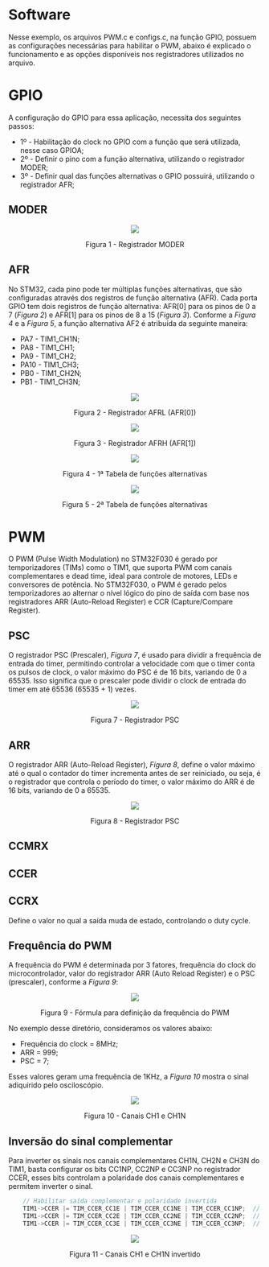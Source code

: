 # Software
Nesse exemplo, os arquivos PWM.c e configs.c, na função GPIO, possuem as configurações necessárias para habilitar o PWM, abaixo é explicado o funcionamento e as opções disponíveis nos registradores utilizados no arquivo.

# GPIO
A configuração do GPIO para essa aplicação, necessita dos seguintes passos:
- 1º - Habilitação do clock no GPIO com a função que será utilizada, nesse caso GPIOA;
- 2º - Definir o pino com a função alternativa, utilizando o registrador MODER;
- 3º - Definir qual das funções alternativas o GPIO possuirá, utilizando o registrador AFR;

## MODER
<p align="center">
<img  src="https://github.com/user-attachments/assets/a7368376-9674-4781-adaf-587715a21e60">
</p>
<p align="center">
  Figura 1 - Registrador MODER
</p>

## AFR 
No STM32, cada pino pode ter múltiplas funções alternativas, que são configuradas através dos registros de função alternativa (AFR). Cada porta GPIO tem dois registros de função alternativa: AFR[0] para os pinos de 0 a 7 (*Figura 2*) e AFR[1] para os pinos de 8 a 15 (*Figura 3*). Conforme a *Figura 4* e a *Figura 5*, a função alternativa AF2 é atribuída da seguinte maneira:
- PA7 - TIM1_CH1N;
- PA8 - TIM1_CH1;
- PA9 - TIM1_CH2;
- PA10 - TIM1_CH3;
- PB0 - TIM1_CH2N;
- PB1 - TIM1_CH3N;

<p align="center">
<img  src="https://github.com/user-attachments/assets/1c7efc87-0225-4efa-b17d-dbeadbb576b9">
</p>
<p align="center">
  Figura 2 - Registrador AFRL (AFR[0])
</p>

<p align="center">
<img  src="https://github.com/user-attachments/assets/332aa283-9388-430f-a5b6-c0df6df6a437">
</p>
<p align="center">
  Figura 3 - Registrador AFRH (AFR[1])
</p>

<p align="center">
<img  src="https://github.com/user-attachments/assets/9b850c31-462b-45f8-a15a-9c562d10f9fd">
</p>
<p align="center">
  Figura 4 - 1ª Tabela de funções alternativas
</p>

<p align="center">
<img  src="https://github.com/user-attachments/assets/bcc52b1e-62a5-4dd0-8ec6-0df0b738a5b6">
</p>
<p align="center">
  Figura 5 - 2ª Tabela de funções alternativas
</p>

# PWM
O PWM (Pulse Width Modulation) no STM32F030 é gerado por temporizadores (TIMs) como o TIM1, que suporta PWM com canais complementares e dead time, ideal para controle de motores, LEDs e conversores de potência. No STM32F030, o PWM é gerado pelos temporizadores ao alternar o nível lógico do pino de saída com base nos registradores ARR (Auto-Reload Register) e CCR (Capture/Compare Register).

## PSC
O registrador PSC (Prescaler), *Figura 7*, é usado para dividir a frequência de entrada do timer, permitindo controlar a velocidade com que o timer conta os pulsos de clock, o valor máximo do PSC é de 16 bits, variando de 0 a 65535. Isso significa que o prescaler pode dividir o clock de entrada do timer em até 65536 (65535 + 1) vezes.
<p align="center">
<img  src="https://github.com/user-attachments/assets/a0ce624f-b888-4c8a-b7ce-b10c7f83c354">
</p>
<p align="center">
  Figura 7 - Registrador PSC
</p>

## ARR
O registrador ARR (Auto-Reload Register), *Figura 8*, define o valor máximo até o qual o contador do timer incrementa antes de ser reiniciado, ou seja, é o registrador que controla o período do timer, o valor máximo do ARR é de 16 bits, variando de 0 a 65535.
<p align="center">
<img  src="https://github.com/user-attachments/assets/8f65b481-46db-4a77-bbf5-1aac15c1efe8">
</p>
<p align="center">
  Figura 8 - Registrador PSC
</p>

## CCMRX

## CCER

## CCRX
Define o valor no qual a saída muda de estado, controlando o duty cycle.

## Frequência do PWM
A frequência do PWM é determinada por 3 fatores, frequência do clock do microcontrolador, valor do registrador ARR (Auto Reload Register) e o PSC (prescaler), conforme a *Figura 9*:
<p align="center">
<img  src="https://github.com/user-attachments/assets/4f15b572-46d6-4336-a8ea-1f1291a81ab9">
</p>
<p align="center">
  Figura 9 - Fórmula para definição da frequência do PWM
</p>
No exemplo desse diretório, consideramos os valores abaixo:

- Frequência do clock = 8MHz;
- ARR = 999;
- PSC = 7;

Esses valores geram uma frequência de 1KHz, a *Figura 10* mostra o sinal adiquirido pelo osciloscópio.
<p align="center">
<img  src="https://github.com/user-attachments/assets/a30ff8e0-c313-4a95-92e6-ecefb4dd628b">
</p>
<p align="center">
  Figura 10 - Canais CH1 e CH1N
</p>

## Inversão do sinal complementar
Para inverter os sinais nos canais complementares CH1N, CH2N e CH3N do TIM1, basta configurar os bits CC1NP, CC2NP e CC3NP no registrador CCER, esses bits controlam a polaridade dos canais complementares e permitem inverter o sinal.

~~~C
    // Habilitar saída complementar e polaridade invertida
    TIM1->CCER |= TIM_CCER_CC1E | TIM_CCER_CC1NE | TIM_CCER_CC1NP;  // CH1 e CH1N invertido
    TIM1->CCER |= TIM_CCER_CC2E | TIM_CCER_CC2NE | TIM_CCER_CC2NP;  // CH2 e CH2N invertido
    TIM1->CCER |= TIM_CCER_CC3E | TIM_CCER_CC3NE | TIM_CCER_CC3NP;  // CH3 e CH3N invertido
~~~

<p align="center">
<img  src="https://github.com/user-attachments/assets/2de45b79-b51a-41e1-9e8a-637fe8d2b39c">
</p>
<p align="center">
  Figura 11 - Canais CH1 e CH1N invertido
</p>
